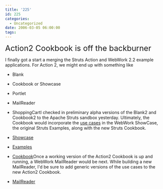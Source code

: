 ```yaml
---
title: '225'
id: 225
categories:
  - Uncategorized
date: 2006-03-05 06:00:00
tags:
---
```


<span style="font-size:180%;">Action2 Cookbook is off the backburner</span>

I finally got a start a merging the Struts Action and WebWork 2.2 example applications. For Action 2, we might end up with something like

*   Blank

*   Cookbook or Showcase

*   Portlet

*   MailReader

*   ShoppingCartI checked in preliminary alpha versions of the Blank2 and Cookbook2 to the Apache Struts sandbox yesterday. Ultimately, the Cookbook would incorporate the [use cases](http://www.blogger.com/%20http://opensource2.atlassian.com/confluence/oss/display/STRUTS/Application+Use+Cases) in the WebWork ShowCase, the original Struts Examples, along with the new Struts Cookbook.

*   [Showcase](http://strutsmentor.com/showcase/)

*   [Examples](http://strutsmentor.com/struts-examples/)

*   [Cookbook](http://strutsmentor.com/struts-cookbook/)Once a working version of the Action2 Cookbook is up and running, a WebWork MailReader would be next. While building a new MailReader, I'd be sure to add generic versions of the use cases to the new Action2 Cookbook.

*   [MailReader](http://strutsmentor.com/struts-mailreader/)